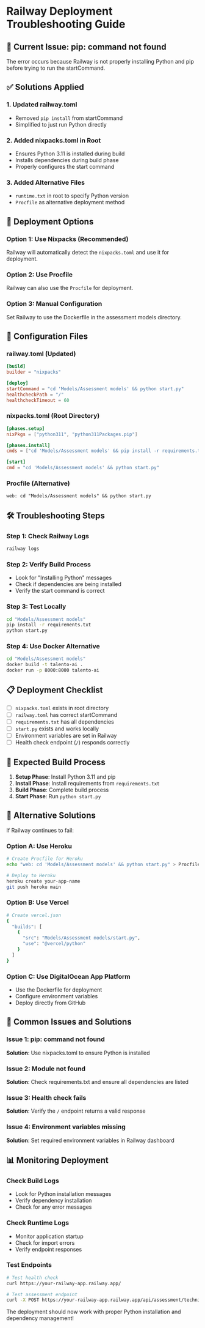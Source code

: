 # Railway Deployment Troubleshooting Guide

## 🚨 **Current Issue: pip: command not found**

The error occurs because Railway is not properly installing Python and pip before trying to run the startCommand.

## ✅ **Solutions Applied**

### **1. Updated railway.toml**

- Removed `pip install` from startCommand
- Simplified to just run Python directly

### **2. Added nixpacks.toml in Root**

- Ensures Python 3.11 is installed during build
- Installs dependencies during build phase
- Properly configures the start command

### **3. Added Alternative Files**

- `runtime.txt` in root to specify Python version
- `Procfile` as alternative deployment method

## 🚀 **Deployment Options**

### **Option 1: Use Nixpacks (Recommended)**

Railway will automatically detect the `nixpacks.toml` and use it for deployment.

### **Option 2: Use Procfile**

Railway can also use the `Procfile` for deployment.

### **Option 3: Manual Configuration**

Set Railway to use the Dockerfile in the assessment models directory.

## 🔧 **Configuration Files**

### **railway.toml** (Updated)

```toml
[build]
builder = "nixpacks"

[deploy]
startCommand = "cd 'Models/Assessment models' && python start.py"
healthcheckPath = "/"
healthcheckTimeout = 60
```

### **nixpacks.toml** (Root Directory)

```toml
[phases.setup]
nixPkgs = ["python311", "python311Packages.pip"]

[phases.install]
cmds = ["cd 'Models/Assessment models' && pip install -r requirements.txt"]

[start]
cmd = "cd 'Models/Assessment models' && python start.py"
```

### **Procfile** (Alternative)

```
web: cd "Models/Assessment models" && python start.py
```

## 🛠️ **Troubleshooting Steps**

### **Step 1: Check Railway Logs**

```bash
railway logs
```

### **Step 2: Verify Build Process**

- Look for "Installing Python" messages
- Check if dependencies are being installed
- Verify the start command is correct

### **Step 3: Test Locally**

```bash
cd "Models/Assessment models"
pip install -r requirements.txt
python start.py
```

### **Step 4: Use Docker Alternative**

```bash
cd "Models/Assessment models"
docker build -t talento-ai .
docker run -p 8000:8000 talento-ai
```

## 📋 **Deployment Checklist**

- [ ] `nixpacks.toml` exists in root directory
- [ ] `railway.toml` has correct startCommand
- [ ] `requirements.txt` has all dependencies
- [ ] `start.py` exists and works locally
- [ ] Environment variables are set in Railway
- [ ] Health check endpoint (`/`) responds correctly

## 🎯 **Expected Build Process**

1. **Setup Phase**: Install Python 3.11 and pip
2. **Install Phase**: Install requirements from `requirements.txt`
3. **Build Phase**: Complete build process
4. **Start Phase**: Run `python start.py`

## 🔄 **Alternative Solutions**

If Railway continues to fail:

### **Option A: Use Heroku**

```bash
# Create Procfile for Heroku
echo "web: cd 'Models/Assessment models' && python start.py" > Procfile

# Deploy to Heroku
heroku create your-app-name
git push heroku main
```

### **Option B: Use Vercel**

```bash
# Create vercel.json
{
  "builds": [
    {
      "src": "Models/Assessment models/start.py",
      "use": "@vercel/python"
    }
  ]
}
```

### **Option C: Use DigitalOcean App Platform**

- Use the Dockerfile for deployment
- Configure environment variables
- Deploy directly from GitHub

## 🚨 **Common Issues and Solutions**

### **Issue 1: pip: command not found**

**Solution**: Use nixpacks.toml to ensure Python is installed

### **Issue 2: Module not found**

**Solution**: Check requirements.txt and ensure all dependencies are listed

### **Issue 3: Health check fails**

**Solution**: Verify the `/` endpoint returns a valid response

### **Issue 4: Environment variables missing**

**Solution**: Set required environment variables in Railway dashboard

## 📊 **Monitoring Deployment**

### **Check Build Logs**

- Look for Python installation messages
- Verify dependency installation
- Check for any error messages

### **Check Runtime Logs**

- Monitor application startup
- Check for import errors
- Verify endpoint responses

### **Test Endpoints**

```bash
# Test health check
curl https://your-railway-app.railway.app/

# Test assessment endpoint
curl -X POST https://your-railway-app.railway.app/api/assessment/technical_assessment/
```

The deployment should now work with proper Python installation and dependency management!
